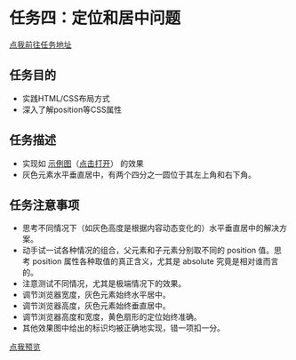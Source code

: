 # 任务四：定位和居中问题
[点我前往任务地址](http://ife.baidu.com/course/detail/id/95)

## 任务目的
+	实践HTML/CSS布局方式
+	深入了解position等CSS属性

## 任务描述
+	实现如 [示例图](http://7xrp04.com1.z0.glb.clouddn.com/task_1_4_1.png)（[点击打开](http://7xrp04.com1.z0.glb.clouddn.com/task_1_4_1.png)） 的效果
+	灰色元素水平垂直居中，有两个四分之一圆位于其左上角和右下角。

## 任务注意事项
+	思考不同情况下（如灰色高度是根据内容动态变化的）水平垂直居中的解决方案。
+	动手试一试各种情况的组合，父元素和子元素分别取不同的 position 值。思考 position 属性各种取值的真正含义，尤其是 absolute 究竟是相对谁而言的。
+	注意测试不同情况，尤其是极端情况下的效果。
+	调节浏览器宽度，灰色元素始终水平居中。
+	调节浏览器高度，灰色元素始终垂直居中。
+	调节浏览器高度和宽度，黄色扇形的定位始终准确。
+	其他效果图中给出的标识均被正确地实现，错一项扣一分。

[点我预览](http://htmlpreview.github.io/?https://github.com/RAAMENN/ife2017/blob/master/%E5%B0%8F%E8%96%87%E5%AD%A6%E9%99%A2/%E4%BB%BB%E5%8A%A1%E5%9B%9B/%E4%BB%BB%E5%8A%A1%E5%9B%9B.html)
